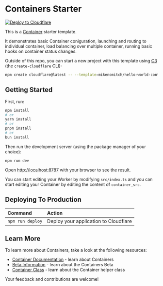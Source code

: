 # Containers Starter

[![Deploy to Cloudflare](https://deploy.workers.cloudflare.com/button)](https://deploy.workers.cloudflare.com/?url=https://github.com/mikenomitch/hello-world-containers)

<!-- dash-content-start -->

This is a [Container](https://developers.cloudflare.com/containers/) starter template.

It demonstrates basic Container coniguration, launching and routing to individual container, load balancing over multiple container, running basic hooks on container status changes.

<!-- dash-content-end -->

Outside of this repo, you can start a new project with this template using [C3](https://developers.cloudflare.com/pages/get-started/c3/) (the `create-cloudflare` CLI):

```bash
npm create cloudflare@latest -- --template=mikenomitch/hello-world-containers
```

## Getting Started

First, run:

```bash
npm install
# or
yarn install
# or
pnpm install
# or
bun install
```

Then run the development server (using the package manager of your choice):

```bash
npm run dev
```

Open [http://localhost:8787](http://localhost:8787) with your browser to see the result.

You can start editing your Worker by modifying `src/index.ts` and you can start
editing your Container by editing the content of `container_src`.

## Deploying To Production

| Command          | Action                                |
| :--------------- | :------------------------------------ |
| `npm run deploy` | Deploy your application to Cloudflare |

## Learn More

To learn more about Containers, take a look at the following resources:

- [Container Documentation](https://developers.cloudflare.com/containers/) - learn about Containers
- [Beta Information](https://developers.cloudflare.com/beta-info/) - learn about the Containers Beta
- [Container Class](https://github.com/cloudflare/containers) - learn about the Container helper class

Your feedback and contributions are welcome!
